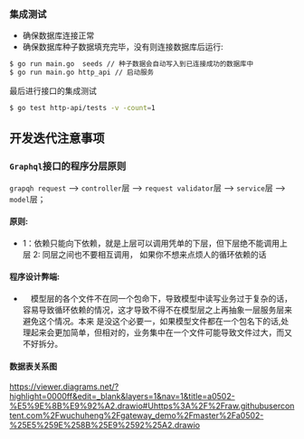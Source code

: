 ### 集成测试
* 确保数据库连接正常
* 确保数据库种子数据填充完毕，没有则连接数据库后运行:
``` bash 
$ go run main.go  seeds // 种子数据会自动写入到已连接成功的数据库中
$ go run main.go http_api // 启动服务
```

最后进行接口的集成测试
``` bash 
$ go test http-api/tests -v -count=1
```

## 开发迭代注意事项
### `Graphql`接口的程序分层原则
`grapqh request` --> `controller`层 --> `request validator`层 --> `service`层 --> `model`层；
#### 原则:  
* 1：依赖只能向下依赖，就是上层可以调用凭单的下层，但下层绝不能调用上层
2: 同层之间也不要相互调用， 如果你不想来点烦人的循环依赖的话
    
    
#### 程序设计弊端:  
* &emsp;模型层的各个文件不在同一个包命下，导致模型中读写业务过于复杂的话，容易导致循环依赖的情况，这才导致不得不在模型层之上再抽象一层服务层来避免这个情况。本来
是没这个必要一，如果模型文件都在一个包名下的话,处理起来会更加简单，但相对的，业务集中在一个文件可能导致文件过大，而又不好拆分。

#### 数据表关系图
https://viewer.diagrams.net/?highlight=0000ff&edit=_blank&layers=1&nav=1&title=a0502-%E5%9E%8B%E9%92%A2.drawio#Uhttps%3A%2F%2Fraw.githubusercontent.com%2Fwuchuheng%2Fgateway_demo%2Fmaster%2Fa0502-%25E5%259E%258B%25E9%2592%25A2.drawio